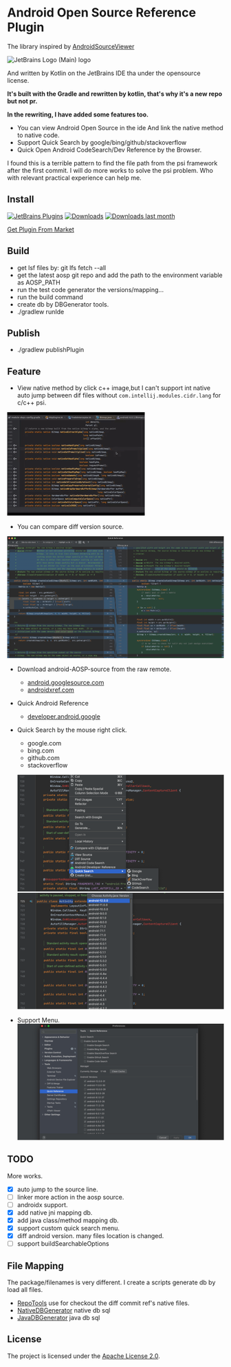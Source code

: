 # Android Open Source Reference Plugin

The library inspired by [AndroidSourceViewer](https://github.com/pengwei1024/AndroidSourceViewer)

![JetBrains Logo (Main) logo](https://resources.jetbrains.com/storage/products/company/brand/logos/jb_beam.svg)

And written by Kotlin on the JetBrains IDE tha under the opensource license.

**It's built with the Gradle and rewritten by kotlin, that's why it's a new repo but not pr.**

**In the rewriting, I have added some features too.**

<!-- Plugin description -->

* You can view Android Open Source in the ide And link the native method to native code.
* Support Quick Search by google/bing/github/stackoverflow
* Quick Open Android CodeSearch/Dev Reference by the Browser.

I found this is a terrible pattern to find the file path from the psi framework after the first commit. I will do more
works to solve the psi problem. Who with relevant practical experience can help me.
<!-- Plugin description end -->

## Install

[![JetBrains Plugins](https://img.shields.io/jetbrains/plugin/v/18369-quick-reference.svg)](https://plugins.jetbrains.com/plugin/18369-quick-reference)
[![Downloads](https://img.shields.io/jetbrains/plugin/d/18369-quick-reference.svg)](https://plugins.jetbrains.com/plugin/18369-quick-reference)
[![Downloads last month](http://phpstorm.espend.de/badge/18369/last-month)](https://plugins.jetbrains.com/plugin/18369-quick-reference)

[Get Plugin From Market](https://plugins.jetbrains.com/plugin/18369-quick-reference/versions/stable/153417)

## Build

* get lsf files by: git lfs fetch --all
* get the latest aosp git repo and add the path to the environment variable as AOSP_PATH
* run the test code generator the versions/mapping...
* run the build command
* create db by DBGenerator tools.
* ./gradlew runIde

## Publish
* ./gradlew publishPlugin

## Feature

* View native method by click c++ image,but I can't support int native auto jump between dif files
  without `com.intellij.modules.cidr.lang` for c/c++ psi.

![aosp-native](./screenshots/native-linker.gif)

* You can compare diff version source.

![plugin-diff.png](./screenshots/plugin-diff.png)

* Download android-AOSP-source from the raw remote.
    * [android.googlesource.com](https://android.googlesource.com/)
    * [androidxref.com](http://androidxref.com/)

* Quick Android Reference
    * [developer.android.google](https://developer.android.com/reference)

* Quick Search by the mouse right click.
    * google.com
    * bing.com
    * github.com
    * stackoverflow

  ![plugin-menu2](./screenshots/plugin-menu2.png)
  ![plugin-version](./screenshots/plugin-version.png)

* Support Menu.
  ![plugin-menu1](./screenshots/plugin-menu.png)

## TODO

More works.

- [x] auto jump to the source line.
- [ ] linker more action in the aosp source.
- [ ] androidx support.
- [x] add native jni mapping db.
- [x] add java class/method mapping db.
- [x] support custom quick search menu.
- [x] diff android version. many files location is changed.
- [ ] support buildSearchableOptions

## File Mapping

The package/filenames is very different.
I create a scripts generate db by load all files.

* [RepoTools](./src/test/java/com/quickref/plugin/git/RepoTools.kt) use for checkout the diff commit ref's native files.
* [NativeDBGenerator](./src/test/java/com/quickref/plugin/db/NativeDBGenerator.kt) native db sql
* [JavaDBGenerator](./src/test/java/com/quickref/plugin/db/JavaDBGenerator.kt) java db sql

## License

The project is licensed under the [Apache License 2.0](./LICENSE.txt).
